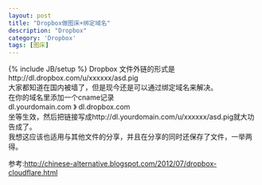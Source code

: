 ```yaml
---
layout: post
title: "Dropbox做图床+绑定域名"
description: "Dropbox"
category: 'Dropbox' 
tags: [图床]
---
```

{% include JB/setup %}
Dropbox 文件外链的形式是http://dl.dropbox.com/u/xxxxxx/asd.pig  
大家都知道在国内被墙了，但是现今还是可以通过绑定域名来解决。  
在你的域名里添加一个cname记录   
dl.yourdomain.com  》 dl.dropbox.com    
坐等生效，然后把链接写成http://dl.yourdomain.com/u/xxxxxx/asd.pig就大功告成了。  
我想这应该也适用与其他文件的分享，并且在分享的同时还保存了文件，一举两得。

参考:http://chinese-alternative.blogspot.com/2012/07/dropbox-cloudflare.html
